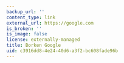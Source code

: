 ```yaml
---
backup_url: ''
content_type: link
external_url: https://google.com
is_broken: ''
is_image: false
license: externally-managed
title: Borken Google
uid: c3916dd8-4e24-40d6-a3f2-bc608fade96b
---
```

